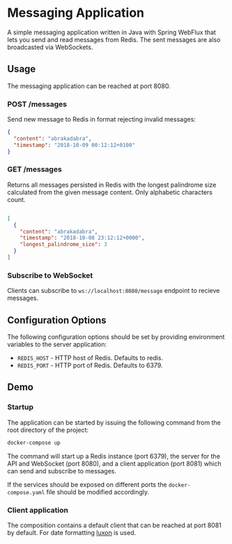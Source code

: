 # Messaging Application
A simple messaging application written in Java with Spring WebFlux that lets you send and read messages from Redis. The sent messages are also broadcasted via WebSockets. 

## Usage
The messaging application can be reached at port 8080.
### POST /messages
Send new message to Redis in format rejecting invalid messages:
```json
{
  "content": "abrakadabra",
  "timestamp": "2018-10-09 00:12:12+0100"
}
```
### GET /messages
Returns all messages persisted in Redis with the longest palindrome size calculated from the given message content. Only alphabetic characters count.
```json

[
  {
    "content": "abrakadabra",
    "timestamp": "2018-10-08 23:12:12+0000",
    "longest_palindrome_size": 3
  }
]
```
### Subscribe to WebSocket
Clients can subscribe to `ws://localhost:8080/message` endpoint to recieve messages.

## Configuration Options
The following configuration options should be set by providing environment variables to the server application:
* `REDIS_HOST` - HTTP host of Redis. Defaults to redis.
* `REDIS_PORT` - HTTP port of Redis. Defaults to 6379.

## Demo
### Startup
The application can be started by issuing the following command from the root directory of the project:
```bash
docker-compose up
```
The command will start up a Redis instance (port 6379), the server for the API and WebSocket (port 8080), and a client application (port 8081) which can send and subscribe to messages.

If the services should be exposed on different ports the `docker-compose.yaml` file should be modified accordingly. 

### Client application
The composition contains a default client that can be reached at port 8081 by default.
For date formatting [luxon](https://github.com/moment/luxon) is used.
